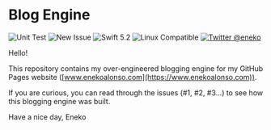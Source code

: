 # Blog Engine

![Unit Test](https://github.com/eneko/Blog/workflows/Unit%20Test/badge.svg)
![New Issue](https://github.com/eneko/Blog/workflows/New%20Issue/badge.svg)
![Swift 5.2](https://img.shields.io/badge/Swift_Version-5.2-orange.svg?style=flat&logo=Swift)
![Linux Compatible](https://img.shields.io/badge/Linux-compatible-blue.svg?style=flat&logo=Linux)
[![Twitter @eneko](https://img.shields.io/badge/Twitter-@eneko-blue.svg?style=flat&logo=Twitter)](https://twitter.com/eneko)

Hello! 

This repository contains my over-engineered blogging engine for my GitHub Pages website ([www.enekoalonso.com](https://www.enekoalonso.com)).

If you are curious, you can read through the issues (#1, #2, #3...) to see how this blogging engine was built.

Have a nice day,
Eneko
